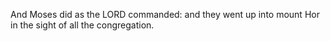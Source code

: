 And Moses did as the LORD commanded: and they went up into mount Hor in the sight of all the congregation.
